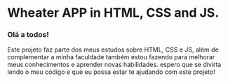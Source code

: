 # Wheater APP in HTML, CSS and JS.

### Olá a todos!
Este projeto faz parte dos meus estudos sobre HTML, CSS e JS, além de complementar a minha faculdade também estou fazendo para melhorar meus conhecimentos e aprender novas habilidades. espero que se divirta lendo o meu código e que eu possa estar te ajudando com este projeto!